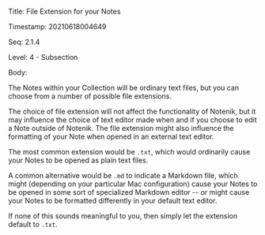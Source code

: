 Title:  File Extension for your Notes

Timestamp: 20210618004649

Seq:    2.1.4

Level:  4 - Subsection

Body: 

The Notes within your Collection will be ordinary text files, but you can choose from a number of possible file extensions. 

The choice of file extension will not affect the functionality of Notenik, but it may influence the choice of text editor made when and if you choose to edit a Note outside of Notenik. The file extension might also influence the formatting of your Note when opened in an external text editor. 

The most common extension would be `.txt`, which would ordinarily cause your Notes to be opened as plain text files. 

A common alternative would be `.md` to indicate a Markdown file, which might (depending on your particular Mac configuration) cause your Notes to be opened in some sort of specialized Markdown editor -- or might cause your Notes to be formatted differently in your default text editor. 

If none of this sounds meaningful to you, then simply let the extension default to `.txt`.
